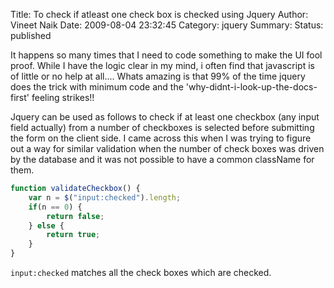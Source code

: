 Title: To check if atleast one check box is checked using Jquery
Author: Vineet Naik
Date: 2009-08-04 23:32:45
Category: jquery
Summary: 
Status: published

It happens so many times that I need to code something to make the UI
fool proof. While I have the logic clear in my mind, i often find that
javascript is of little or no help at all.... Whats amazing is that
99% of the time jquery does the trick with minimum code and the
'why-didnt-i-look-up-the-docs-first' feeling strikes!!

Jquery can be used as follows to check if at least one checkbox (any
input field actually) from a number of checkboxes is selected before
submitting the form on the client side. I came across this when I was
trying to figure out a way for similar validation when the number of
check boxes was driven by the database and it was not possible to have
a common className for them.

```javascript
function validateCheckbox() {
    var n = $("input:checked").length;
    if(n == 0) {
        return false;
    } else {
        return true;
    }
}
```

``input:checked`` matches all the check boxes which are checked.
